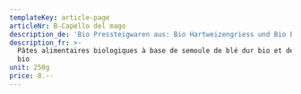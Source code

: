 ```yaml
---
templateKey: article-page
articleNr: B-Capello del mago
description_de: 'Bio Pressteigwaren aus: Bio Hartweizengriess und Bio Eiern'
description_fr: >-
  Pâtes alimentaires biologiques à base de semoule de blé dur bio et des œufs
  bio
unit: 250g
price: 8.--
---
```


